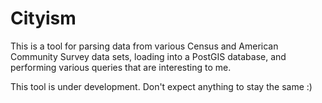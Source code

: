 # Cityism

This is a tool for parsing data from various Census and American Community Survey data sets, loading into a PostGIS database, and performing various queries that are interesting to me.

This tool is under development. Don't expect anything to stay the same :)






